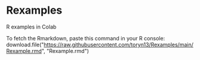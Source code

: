 # Rexamples
R examples in Colab

To fetch the Rmarkdown, paste this command in your R console:
download.file("https://raw.githubusercontent.com/toryn13/Rexamples/main/Rexample.rmd", "Rexample.rmd")
